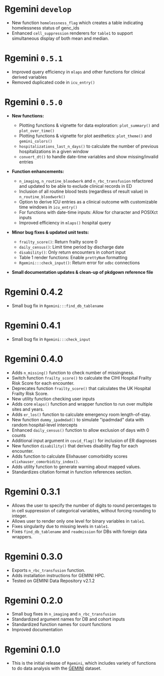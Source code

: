 # Rgemini `develop`
* New function `homelessness_flag` which creates a table indicating homelessness status of genc_ids
* Enhanced `cell_suppression` renderers for `table1` to support simultaneous display of both mean and median.

# Rgemini `0.5.1`
* Improved query efficiency in `mlaps` and other functions for clinical derived variables
* Removed duplicated code in `icu_entry()`


# Rgemini `0.5.0`

* **New functions:**
	* Plotting functions & vignette for data exploration: `plot_summary()` and `plot_over_time()`
	* Plotting functions & vignette for plot aesthetics: `plot_theme()` and `gemini_colors()`
	* `hospitalizations_last_n_days()` to calculate the number of previous hospitalizations in a given window
	* `convert_dt()` to handle date-time variables and show missing/invalid entries

* **Function enhancements:**
	* `n_imaging`, `n_routine_bloodwork` and `n_rbc_transfusion` refactored and updated to be able to exclude clinical records in ED
	* Inclusion of all routine blood tests (regardless of result value) in `n_routine_bloodwork()`
	* Option to derive ICU entries as a clinical outcome with customizable time windows in `icu_entry()`
	* For functions with date-time inputs: Allow for character and POSIXct inputs
	* Improved efficiency in `mlaps()` hospital query

* **Minor bug fixes & updated unit tests:**
	* `frailty_score()`: Return frailty score 0
	* `daily_census()`: Limit time period by discharge date 
	* `disability()`: Only return encounters in cohort input 
	* Table 1 render functions: Enable `prettyNum` formatting
	* `Rgemini:::check_input()`: Return error for `odbc` connections 

* **Small documentation updates & clean-up of pkdgown reference file**


# Rgemini 0.4.2

* Small bug fix in `Rgemini:::find_db_tablename`

# Rgemini 0.4.1

* Small bug fix in `Rgemini:::check_input`

# Rgemini 0.4.0

* Adds `n_missing()` function to check number of missingness.
* Switch function `frailty_score()` to calculate the CIHI Hospital Frailty Risk Score for each encounter.
* Deprecates function `frailty_score()` that calculates the UK Hospital Frailty Risk Score.
* New utility function checking user inputs
* Adds core `mlaps()` function and wrapper function to run over multiple sites and years.
* Adds `er_los()` function to calculate emergency room length-of-stay.
* New function `dummy_ipadmdad()` to simulate "ipadmdad" data with random hospital-level intercepts
* Enhanced `daily_census()` function to allow exclusion of days with 0 counts
* Additional input argument in `covid_flag()` for inclusion of ER diagnoses
* New function `disability()` that derives disability flag for each encounter.
* Adds function to calculate Elixhauser comorbidity scores `elixhauser_comorbidity_index()`.
* Adds utility function to generate warning about mapped values.
* Standardizes citation format in function references section.

# Rgemini 0.3.1

* Allows the user to specify the number of digits to round percentages to in cell suppression of categorical variables, without forcing rounding to integer.
* Allows user to render only one level for binary variables in `table1`.
* Fixes singularity due to missing levels in `table1`.
* Fixes `find_db_tablename` and `readmission` for DBs with foreign data wrappers.

# Rgemini 0.3.0

* Exports `n_rbc_transfusion` function.
* Adds installation instructions for GEMINI HPC.
* Tested on GEMINI Data Repository v2.1.2

# Rgemini 0.2.0

* Small bug fixes in `n_imaging` and `n_rbc_transfusion`
* Standardized argument names for DB and cohort inputs
* Standardized function names for count functions
* Improved documentation

# Rgemini 0.1.0

* This is the initial release of `Rgemini`, which includes variety of functions to do data analysis with the [GEMINI](https://www.geminimedicine.ca/) dataset.

